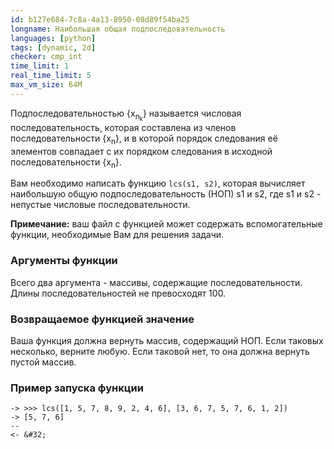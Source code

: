 ```yaml
---
id: b127e684-7c8a-4a13-8950-08d89f54ba25
longname: Наибольшая общая подпоследовательность
languages: [python]
tags: [dynamic, 2d]
checker: cmp_int
time_limit: 1
real_time_limit: 5
max_vm_size: 64M
---
```


Подпоследовательностью {x<sub>n<sub>k</sub></sub>} называется числовая последовательность, которая составлена из членов последовательности {x<sub>n</sub>}, и в которой порядок следования её элементов совпадает с их порядком следования в исходной последовательности {x<sub>n</sub>}.

Вам необходимо написать функцию `lcs(s1, s2)`, которая вычисляет наибольшую общую подпоследовательность (НОП) s1 и s2, где s1 и s2 - непустые числовые последовательности.

**Примечание:** ваш файл с функцией может содержать вспомогательные функции, необходимые Вам для решения задачи.

### Аргументы функции

Всего два аргумента - массивы, содержащие последовательности.
Длины последовательностей не превосходят 100.

### Возвращаемое функцией значение

Ваша функция должна вернуть массив, содержащий НОП.
Если таковых несколько, верните любую.
Если таковой нет, то она должна вернуть пустой массив.

### Пример запуска функции

```
-> >>> lcs([1, 5, 7, 8, 9, 2, 4, 6], [3, 6, 7, 5, 7, 6, 1, 2])
-> [5, 7, 6] 
--
<- &#32;
```
